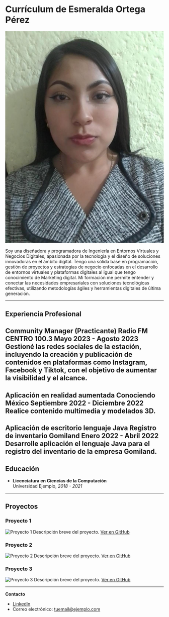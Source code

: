 # Currículum de Esmeralda Ortega Pérez

![Foto Profesional](IMG-20241104-WA0001.jpg) 




Soy una diseñadora y programadora de Ingeniería en Entornos Virtuales y Negocios Digitales, apasionada por la tecnología y el diseño de soluciones innovadoras en el ámbito digital. Tengo una sólida base en programación, gestión de proyectos y estrategias de negocio enfocadas en el desarrollo de entornos virtuales y plataformas digitales al igual que tengo conocimiento de Marketing digital. Mi formación me permite entender y conectar las necesidades empresariales con soluciones tecnológicas efectivas, utilizando metodologías ágiles y herramientas digitales de última generación.

---

## Experiencia Profesional

Community Manager (Practicante)
Radio FM CENTRO 100.3 
Mayo 2023 - Agosto ​​2023
Gestioné las redes sociales de la estación, incluyendo la creación y publicación de contenidos en plataformas como Instagram, Facebook y Tiktok, con el objetivo de aumentar la visibilidad y el alcance.
---

Aplicación en realidad aumentada 
Conociendo México 
Septiembre 2022 - Diciembre 2022
Realice contenido multimedia y modelados 3D.
---

Aplicación de escritorio lenguaje Java 
Registro de inventario Gomiland 
Enero 2022 - Abril 2022 
Desarrolle aplicación el lenguaje Java para el registro del inventario de la empresa Gomiland.
---

## Educación

- **Licenciatura en Ciencias de la Computación**  
  Universidad Ejemplo, _2018 - 2021_

---

## Proyectos

### Proyecto 1
![Proyecto 1](https://via.placeholder.com/300x150) <!-- Cambia el enlace a la imagen de tu proyecto -->
Descripción breve del proyecto. [Ver en GitHub](https://github.com/tuusuario/proyecto1)

### Proyecto 2
![Proyecto 2](https://via.placeholder.com/300x150) <!-- Cambia el enlace a la imagen de tu proyecto -->
Descripción breve del proyecto. [Ver en GitHub](https://github.com/tuusuario/proyecto2)

### Proyecto 3
![Proyecto 3](https://via.placeholder.com/300x150) <!-- Cambia el enlace a la imagen de tu proyecto -->
Descripción breve del proyecto. [Ver en GitHub](https://github.com/tuusuario/proyecto3)

---

**Contacto**  
- [LinkedIn](https://linkedin.com/in/tuperfil)  
- Correo electrónico: tuemail@ejemplo.com

            
       
         
      
                  


